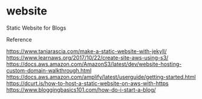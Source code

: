 # website
Static Website for Blogs

Reference


https://www.taniarascia.com/make-a-static-website-with-jekyll/
https://www.learnaws.org/2017/10/22/create-site-aws-using-s3/
https://docs.aws.amazon.com/AmazonS3/latest/dev/website-hosting-custom-domain-walkthrough.html
https://docs.aws.amazon.com/amplify/latest/userguide/getting-started.html
https://dcurt.is/how-to-host-a-static-website-on-aws-with-https
https://www.bloggingbasics101.com/how-do-i-start-a-blog/

